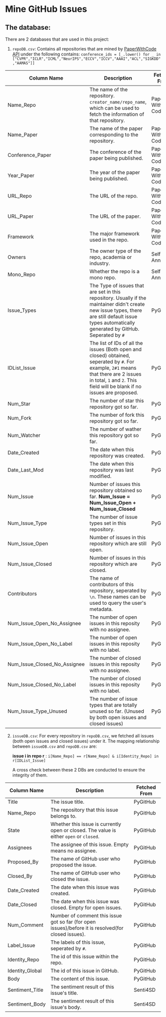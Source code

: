 # Mine GitHub Issues
## The database:
There are 2 databases that are used in this project: 
1. `repoDB.csv`: Contains all repositories that are mined by [PaperWithCode API](https://api.paperwithcode.com/) under the following contains:  `conference_ids = [_.lower() for _ in ["CVPR","ICLR","ICML","NeurIPS","ECCV","ICCV","AAAI","ACL","SIGKDD","AAMAS"]]`

| Column Name                  | Description                                                                                                                                                                                                                      | Fetched From     |
| ---------------------------- | -------------------------------------------------------------------------------------------------------------------------------------------------------------------------------------------------------------------------------- | ---------------- |
| Name_Repo                    | The name of the repository. ```creator_name/repo_name```, which can be used to fetch the information of that repository.                                                                                                         | Papers With Code |
| Name_Paper                   | The name of the paper corresponding to the repository.                                                                                                                                                                           | Papers With Code |
| Conference_Paper             | The conference of the paper being published.                                                                                                                                                                                     | Papers With Code |
| Year_Paper                   | The year of the paper being published.                                                                                                                                                                                           | Papers With Code |
| URL_Repo                     | The URL of the repo.                                                                                                                                                                                                             | Papers With Code |
| URL_Paper                    | The URL of the paper.                                                                                                                                                                                                            | Papers With Code |
| Framework                    | The major framework used in the repo.                                                                                                                                                                                            | Papers With Code |
| Owners                       | The owner type of the repo, academia or industry.                                                                                                                                                                                | Self Annotated   |
| Mono_Repo                    | Whether the repo is a mono repo.                                                                                                                                                                                                 | Self Annotated   |
| Issue_Types                  | The Type of issues that are set in this repository. Usually if the maintainer didn't create new issue types, there are still default issue types automatically generated by GitHub. Seperated by `#`                             | PyGitHub         |
| IDList_Issue                 | The list of IDs of all the issues (Both open and closed) obtained, seperated by ```#```. For example, ```2#1``` means that there are 2 issues in total, ```1``` and ```2```. This field will be blank if no issues are proposed. | PyGitHub         |
| Num_Star                     | The number of star this repository got so far.                                                                                                                                                                                   | PyGitHub         |
| Num_Fork                     | The number of fork this repository got so far.                                                                                                                                                                                   | PyGitHub         |
| Num_Watcher                  | The number of wather this repository got so far.                                                                                                                                                                                 | PyGitHub         |
| Date_Created                 | The date when this repository was created.                                                                                                                                                                                       | PyGitHub         |
| Date_Last_Mod                | The date when this repository was last modified.                                                                                                                                                                                 | PyGitHub         |
| Num_Issue                    | Number of issues this repository obtained so far. **Num_Issue = Num_Issue_Open + Num_Issue_Closed**                                                                                                                              | PyGitHub         |
| Num_Issue_Type               | The number of issue types set in this repository.                                                                                                                                                                                | PyGitHub         |
| Num_Issue_Open               | Number of issues in this repository which are still open.                                                                                                                                                                        | PyGitHub         |
| Num_Issue_Closed             | Number of issues in this repository which are closed.                                                                                                                                                                            | PyGitHub         |
| Contributors                 | The name of contributors of this repository, seperated by `\n`. These names can be used to query the user's metadata.                                                                                                            | PyGitHub         |
| Num_Issue_Open_No_Assignee   | The number of open issues in this reposity with no assignee.                                                                                                                                                                     | PyGitHub         |
| Num_Issue_Open_No_Label      | The number of open issues in this reposity with no label.                                                                                                                                                                        | PyGitHub         |
| Num_Issue_Closed_No_Assignee | The number of closed issues in this reposity with no assignee.                                                                                                                                                                   | PyGitHub         |
| Num_Issue_Closed_No_Label    | The number of closed issues in this reposity with no label.                                                                                                                                                                      | PyGitHub         |
| Num_Issue_Type_Unused        | The number of issue types that are totally unused so far. (Unused by both open issues and closed issues)                                                                                                                         | PyGitHub         |



2. `issueDB.csv`: For every repository in `repoDB.csv`, we fetched all issues (both open issues and closed issues) under it. The mapping relationship between `issueDB.csv` and `repoDB.csv` are:

   **issue i in repo r** : `i[Name_Repo] == r[Name_Repo] & i[Identity_Repo] in r[IDList_Issue]`

   A cross check between these 2 DBs are conducted to ensure the integrity of them.

| Column Name     | Description                                                                                         | Fetched From |
|-----------------|-----------------------------------------------------------------------------------------------------|--------------|
| Title           | The issue title.                                                                                    | PyGitHub     |
| Name_Repo       | The repository that this issue belongs to.                                                          | PyGitHub     |
| State           | Whether this issue is currently open or closed. The value is either `open` or `closed`.             | PyGitHub     |
| Assignees       | The assignee of this issue. Empty means no assignee.                                                | PyGitHub     |
| Proposed_By     | The name of GitHub user who proposed the issue.                                                     | PyGitHub     |
| Closed_By       | The name of GitHub user who closed the issue.                                                       | PyGitHub     |
| Date_Created    | The date when this issue was created.                                                               | PyGitHub     |
| Date_Closed     | The date when this issue was closed. Empty for open issues.                                         | PyGitHub     |
| Num_Comment     | Number of comment this issue got so far (for open issues)/before it is resolved(for closed issues). | PyGitHub     |
| Label_Issue     | The labels of this issue, seperated by `#`.                                                         | PyGitHub     |
| Identity_Repo   | The id of this issue within the repo.                                                               | PyGitHub     |
| Identity_Global | The id of this issue in GitHub.                                                                     | PyGitHub     |
| Body            | The content of this issue.                                                                          | PyGitHub     |
| Sentiment_Title | The sentiment result of this issue's title.                                                         | Senti4SD     |
| Sentiment_Body  | The sentiment result of this issue's body.                                                          | Senti4SD     |
